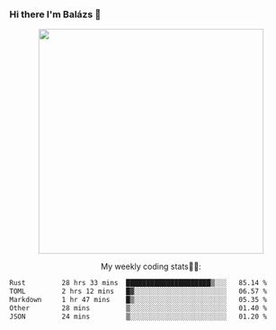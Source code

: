 ### Hi there I'm Balázs 👋
  
<p align="center">
  <img width="400" src="https://github-readme-stats.vercel.app/api/top-langs/?username=bkutasi&size_weight=0.5&count_weight=0.5&hide=jupyter%20notebook&layout=compact&theme=tokyonight">
</p>
<p align="center">
My weekly coding stats👨‍💻:
</p>
<!--START_SECTION:waka-->

```txt
Rust         28 hrs 33 mins  █████████████████████▒░░░   85.14 %
TOML         2 hrs 12 mins   █▓░░░░░░░░░░░░░░░░░░░░░░░   06.57 %
Markdown     1 hr 47 mins    █▒░░░░░░░░░░░░░░░░░░░░░░░   05.35 %
Other        28 mins         ▒░░░░░░░░░░░░░░░░░░░░░░░░   01.40 %
JSON         24 mins         ▒░░░░░░░░░░░░░░░░░░░░░░░░   01.20 %
```

<!--END_SECTION:waka-->



<!--
**bkutasi/bkutasi** is a ✨ _special_ ✨ repository because its `README.md` (this file) appears on your GitHub profile.

Here are some ideas to get you started:

- 🔭 I’m currently working on ...
- 🌱 I’m currently learning ...
- 👯 I’m looking to collaborate on ...
- 🤔 I’m looking for help with ...
- 💬 Ask me about ...
- 📫 How to reach me: ...
- 😄 Pronouns: ...
- ⚡ Fun fact: ...
-->
